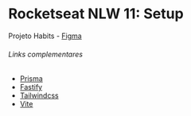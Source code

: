 # Rocketseat NLW 11: Setup

Projeto Habits - [Figma](https://www.figma.com/file/5ylF534mUjkHGxK0qxhZwk/Habits-(i)-(Community)?node-id=6%3A343&t=mlwVVoI30ttJ5vDk-0)

###### Links complementares
  - [Prisma](https://www.prisma.io/)
  - [Fastify](https://www.fastify.io/)
  - [Tailwindcss](https://tailwindcss.com/)
  - [Vite](https://vitejs.dev/)
